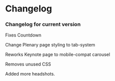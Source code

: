 <h1>Changelog</h1>
<h3>Changelog for current version</h3>

Fixes Countdown

Change Plenary page styling to tab-system

Reworks Keynote page to mobile-compat carousel

Removes unused CSS

Added more headshots.
